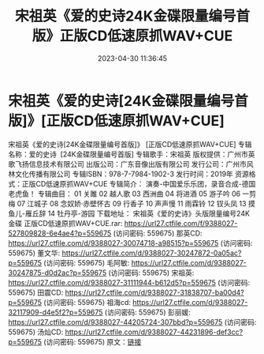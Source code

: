 ﻿---
title: 宋祖英《爱的史诗24K金碟限量编号首版》正版CD低速原抓WAV+CUE
date: 2023-04-30 11:36:45
categories: WAV车载音乐、镜像
tags: 华语中文
---
# 宋祖英《爱的史诗[24K金碟限量编号首版]》[正版CD低速原抓WAV+CUE]

宋祖英《爱的史诗[24K金碟限量编号首版]》
[正版CD低速原抓WAV+CUE]
专辑名称：爱的史诗  [24K金碟限量编号首版]
专辑歌手：宋祖英
版权提供：广州市英歌飞扬信息技术有限公司
出版公司：广东音像出版有限公司
发行公司：广州市风林文化传播有限公司
专辑ISBN：978-7-7984-1902-3
发行时间：2019年
资源格式：正版CD低速原抓WAV+CUE
专辑简介：
演奏-中国爱乐乐团，录音合成-德国老虎鱼！
专辑曲目：
01 关雎
02 越人歌
03 西洲曲
04 将进酒
05 游子吟
06 一剪梅
07 江城子
08 念奴娇·赤壁怀古
09 行香子
10 声声慢
11 雨霖铃
12 钗头凤
13 摸鱼儿-雁丘辞
14 牡丹亭-游园
下载地址：
宋祖英《爱的史诗》头版限量编号24K金碟 正版CD低速原抓WAV+CUE.rar: https://url27.ctfile.com/f/9388027-527809828-6e4ae4?p=559675
(访问密码: 559675)
那英CD: https://url27.ctfile.com/d/9388027-30074718-a98515?p=559675
(访问密码: 559675)
董文华: https://url27.ctfile.com/d/9388027-30247872-0a05ac?p=559675
(访问密码: 559675)
毛阿敏: https://url27.ctfile.com/d/9388027-30247875-d0d2ac?p=559675
(访问密码: 559675)
宋祖英: https://url27.ctfile.com/d/9388027-31111944-b612d5?p=559675
(访问密码: 559675)
田震CD: https://url27.ctfile.com/d/9388027-31838707-ba00d4?p=559675
(访问密码: 559675)
祖海cd: https://url27.ctfile.com/d/9388027-32117909-d4e5f2?p=559675
(访问密码: 559675)
彭丽媛: https://url27.ctfile.com/d/9388027-44205724-307bbd?p=559675
(访问密码: 559675)
汤灿CD: https://url27.ctfile.com/d/9388027-44231896-def3cc?p=559675
(访问密码: 559675)
原文：[链接](https://blog.sina.com.cn/s/blog_1647c7e76010311oc.html)